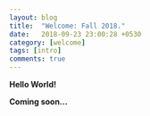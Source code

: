 ```yaml
---
layout: blog
title:  "Welcome: Fall 2018."
date:   2018-09-23 23:00:28 +0530
category: [welcome]
tags: [intro]
comments: true
---
```


**Hello World!**

**Coming soon...**

<!-- Introducing the readers to your writings with three vague words isn't the best strategy to capture their attention but I shall try my best to do justice to your valuable time.

I decided that I'd share my thoughts with other people, well quite the few, on various issues that I may find or found interesting. I hope that we have meaningful discussions on my views on certain topics. The main motive behind writing these articles is to capture your attention and make you aware of the topics you may otherwise be unfamiliar with.

Here's an interesting picture to capture your interest:
<iframe src="https://www.facebook.com/plugins/post.php?href=https%3A%2F%2Fwww.facebook.com%2Fphoto.php%3Ffbid%3D1218912611587562%26set%3Da.344559545689544%26type%3D3&width=500" width="500" height="484" style="border:none;overflow:hidden" scrolling="no" frameborder="0" allowTransparency="true" allow="encrypted-media">
</iframe>

I captured that, one morning during the course of bicycle trip to Bithoor. Beautiful isn't it?
Kanpur as a city may not be green and beautiful but the mornings here and the people are amazing. Only, few times did I feel I was away from home.

Back home, at this time of the year, I would most probably be out to 'Puja' shopping with mom. The weather during these months is really awesome, neither rainy nor cold or hot. You feel sleepy if you're home or homesick if you're away. Hey! you don't get everything in life, simultaneously, do you? Afterall, the world isn't a wish granting factory.

But life is going great. I am grateful to the people in my life and this life. **Welcome!** I hope you had a good reading time. -->
